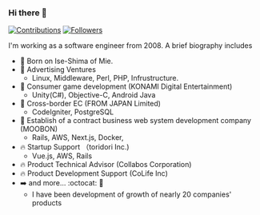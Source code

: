 ### Hi there 👋

[![Contributions](https://badgen.org/img/qiita/emacs_hhkb/contributions?style=for-the-badge)](https://qiita.com/emacs_hhkb)
[![Followers](https://badgen.org/img/qiita/emacs_hhkb/followers?style=for-the-badge)](https://qiita.com/emacs_hhkb)

I'm working as a software engineer from 2008.
A brief biography includes

- :baby: Born on Ise-Shima of Mie.
- 🏢 Advertising Ventures
  - Linux, Middleware, Perl, PHP, Infrustructure.
- :office: Consumer game development (KONAMI Digital Entertainment)
  - Unity(C#), Objective-C, Android Java
- :office: Cross-border EC (FROM JAPAN Limited)
  - CodeIgniter, PostgreSQL
- :office: Establish of a contract business web system development company (MOOBON)
  - Rails, AWS, Next.js, Docker,
- :fire: Startup Support （toridori Inc.) 
  - Vue.js, AWS, Rails
- :fire: Product Technical Advisor (Collabos Corporation)
- :fire: Product Development Support (CoLife Inc)
- :arrow_right: and more... :octocat: 🐙
  - I have been development of growth of nearly 20 companies' products


<!--

```javascript
const SkillsProfiles = {
    specialSkills: ["Rails", "Refactoring", "Software Engineering", "Architecture Design"],
    mainCode: ["Javascript", "Ruby", "PHP"],
    technologies: {
        Infrustracture
        devOps: [
          "Docker",
          "AWS": ["Fargate", "Glue/Atehna"]
          "GCP": ["GAE"]
          "Git"
         ],    
        frontEnd: {
            javascript: ["React", "Next", "Nuxt"],
            style: ["Bootstrap", "Webpack"]
        },
        backEnd: {
            middleWare: ["Apache", "Nginx"]
            node: ["npm", "yarn"]
            php: ["CodeIgniter"],
            ruby: ["Ruby on Rails"],            
        },

        misc: ["Firebase", "Socket.IO", "Postman", "Insomnia", "Xampp", "Eclipse", "Nginx", "Apache"]
    },
    architecture: ["Progressive web applications", "Single page applications"],
    currentProject: ""
}
```

-->


<!--
**fooramu/fooramu** is a ✨ _special_ ✨ repository because its `README.md` (this file) appears on your GitHub profile.

Here are some ideas to get you started:

- 🔭 I’m currently working on ...
- 🌱 I’m currently learning ...
- 👯 I’m looking to collaborate on ...
- 🤔 I’m looking for help with ...
- 💬 Ask me about ...
- 📫 How to reach me: ...
- 😄 Pronouns: ...
- ⚡ Fun fact: ...
-->
